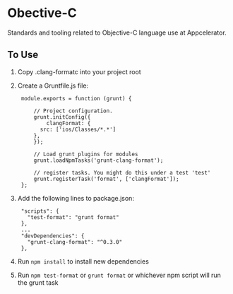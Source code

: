 # Obective-C

Standards and tooling related to Objective-C language use at Appcelerator.

## To Use

1. Copy .clang-formatc into your project root
2. Create a Gruntfile.js file:
  
    	module.exports = function (grunt) {
    	
        	// Project configuration.
        	grunt.initConfig({
        		clangFormat: {
              src: ['ios/Classes/*.*']
            },
        	});
        
        	// Load grunt plugins for modules
        	grunt.loadNpmTasks('grunt-clang-format');

        	// register tasks. You might do this under a test 'test'
        	grunt.registerTask('format', ['clangFormat']);
        };
3. Add the following lines to package.json:

        "scripts": {
          "test-format": "grunt format"
        },
      	...
        "devDependencies": {
          "grunt-clang-format": "^0.3.0"
        },
4. Run `npm install` to install new dependencies
5. Run `npm test-format` or `grunt format` or whichever npm script will run the grunt task
